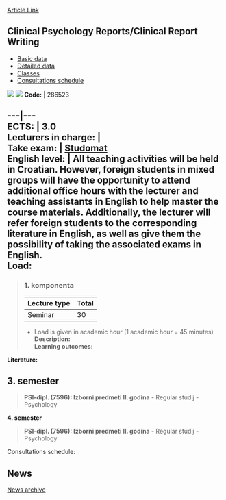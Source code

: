 [Article Link](https://www.fhs.hr/en/course/cprrw_a)

## Clinical Psychology Reports/Clinical Report Writing
  * [Basic data](https://www.fhs.hr/en/course/cprrw_a#v1id-523761_943951_1_0 "Basic data")
  * [Detailed data](https://www.fhs.hr/en/course/cprrw_a#v1id-523761_943951_1_1 "Detailed data")
  * [Classes](https://www.fhs.hr/en/course/cprrw_a#v1id-523761_943951_1_2 "Classes")
  * [Consultations schedule](https://www.fhs.hr/en/course/cprrw_a#v1id-523761_943951_1_3 "Consultations schedule")


[![](https://www.fhs.hr/img/flags/gif/hr.gif)](https://www.fhs.hr/predmet/pnukp_a) [![](https://www.fhs.hr/img/flags/gif/gb.gif)](https://www.fhs.hr/en/course/cprrw_a)
**Code:** |  286523  
  
---|---  
**ECTS:** |  3.0   
**Lecturers in charge:** |   
**Take exam:** |  [Studomat](http://www.isvu.hr/studomat)  
**English level:** |  All teaching activities will be held in Croatian. However, foreign students in mixed groups will have the opportunity to attend additional office hours with the lecturer and teaching assistants in English to help master the course materials. Additionally, the lecturer will refer foreign students to the corresponding literature in English, as well as give them the possibility of taking the associated exams in English.   
**Load:**  
---  
> ### 1. komponenta
> | Lecture type | Total  
> ---|---  
> Seminar | 30  
> * Load is given in academic hour (1 academic hour = 45 minutes)   
**Description:**  
> **Learning outcomes:**  

  
**Literature:**  

  
**3. semester**  
---  
> **PSI-dipl. (7596): Izborni predmeti II. godina** - Regular studij - Psychology  
>   
  
**4. semester**  
> **PSI-dipl. (7596): Izborni predmeti II. godina** - Regular studij - Psychology  
>   
Consultations schedule: 


## News
[News archive](https://www.fhs.hr/en/course/cprrw_a?@=21tvi#news_133055 "News archive")
